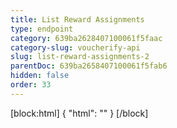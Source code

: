 ```yaml
---
title: List Reward Assignments
type: endpoint
category: 639ba2628407100061f5faac
category-slug: voucherify-api
slug: list-reward-assignments-2
parentDoc: 639ba2658407100061f5fab6
hidden: false
order: 33
---
```

[block:html]
{
  "html": "<style>\n[title=\"Toggle library\"] { \n  display: none; }\n.LanguagePicker-divider { \n  display: none; }\n.Playground-section3VTXuaYZivJK > .APISectionHeader3LN_-QIR0m7x {\n  display: none; }\n.LanguagePicker-languages1qVVo_v6AlP9 {\n  display: none; }\n</style>"
}
[/block]